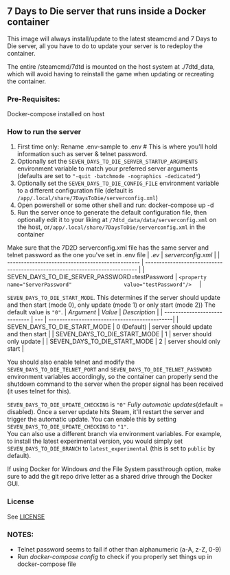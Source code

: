 ## 7 Days to Die server that runs inside a Docker container

This image will always install/update to the latest steamcmd and 7 Days to Die server, all you have to do to update your server is to redeploy the container.

The entire /steamcmd/7dtd is mounted on the host system at ./7dtd_data, which will avoid having to reinstall the game when updating or recreating the container.

### Pre-Requisites:

Docker-compose installed on host


### How to run the server

1. First time only: Rename .env-sample to .env  # This is where you'll hold information such as server & telnet password.
2. Optionally set the ```SEVEN_DAYS_TO_DIE_SERVER_STARTUP_ARGUMENTS``` environment variable to match your preferred server arguments (defaults are set to ```"-quit -batchmode -nographics -dedicated"```)
3. Optionally set the ```SEVEN_DAYS_TO_DIE_CONFIG_FILE``` environment variable to a different configuration file (default is ```/app/.local/share/7DaysToDie/serverconfig.xml```)
4. Open powershell or some other shell and run: docker-compose up -d
5. Run the server once to generate the default configuration file, then optionally edit it to your liking at ```/7dtd_data/data/serverconfig.xml``` on the host, or```/app/.local/share/7DaysToDie/serverconfig.xml``` in the container

Make sure that the 7D2D serverconfig.xml file has the same server and telnet password as the one you've set in .env file
| *.ev* | *serverconfig.xml*  |
| ------------------------------------------------ | --------------------------------------------------------------------------- |
| SEVEN_DAYS_TO_DIE_SERVER_PASSWORD=testPassword   | ```<property name="ServerPassword"					value="testPassword"/>	``` |


```SEVEN_DAYS_TO_DIE_START_MODE```. This determines if the server should update and then start (mode 0), only update (mode 1) or only start (mode 2)) The default value is ```"0"```.
| *Argument* | *Value*  | *Description*  |
| ----------------------------- | --- | ---------------------------------------------|
| SEVEN_DAYS_TO_DIE_START_MODE   | 0 (Default) | server should update and then start |
| SEVEN_DAYS_TO_DIE_START_MODE | 1 | server should only update |
| SEVEN_DAYS_TO_DIE_START_MODE | 2 | server should only start |

You should also enable telnet and modify the ```SEVEN_DAYS_TO_DIE_TELNET_PORT``` and ```SEVEN_DAYS_TO_DIE_TELNET_PASSWORD``` environment variables accordingly, so the container can properly send the shutdown command to the server when the proper signal has been received (it uses telnet for this).

```SEVEN_DAYS_TO_DIE_UPDATE_CHECKING``` is ```"0"``` 
*Fully automatic updates*(default = disabled). Once a server update hits Steam, it'll restart the server and trigger the automatic update. You can enable this by setting ```SEVEN_DAYS_TO_DIE_UPDATE_CHECKING``` to ```"1"```.  
You can also use a different branch via environment variables. For example, to install the latest experimental version, you would simply set ```SEVEN_DAYS_TO_DIE_BRANCH``` to ```latest_experimental``` (this is set to ```public``` by default).

If using Docker for Windows *and* the File System passthrough option, make sure to add the git repo drive letter as a shared drive through the Docker GUI.

### License

See [LICENSE](LICENSE)


### NOTES:

- Telnet password seems to fail if other than alphanumeric (a-A, z-Z, 0-9)
- Run *docker-compose config* to check if you properly set things up in docker-compose file